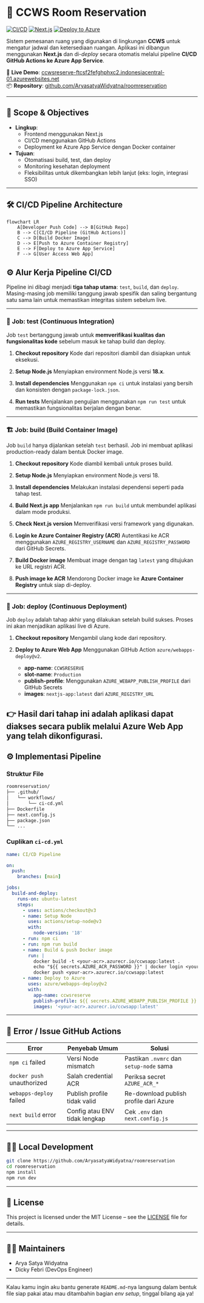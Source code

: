 # 🏨 CCWS Room Reservation

[![CI/CD](https://github.com/AryasatyaWidyatna/roomreservation/actions/workflows/ci-cd.yml/badge.svg)](https://github.com/AryasatyaWidyatna/roomreservation/actions)
[![Next.js](https://img.shields.io/badge/Next.js-13-blue)](https://nextjs.org/)
[![Deploy to Azure](https://img.shields.io/badge/Azure-App%20Service-blue)](https://azure.microsoft.com)

Sistem pemesanan ruang yang digunakan di lingkungan **CCWS** untuk mengatur jadwal dan ketersediaan ruangan. Aplikasi ini dibangun menggunakan **Next.js** dan di-*deploy* secara otomatis melalui pipeline **CI/CD GitHub Actions ke Azure App Service**.

🔗 **Live Demo**: [ccwsreserve-ftcsf2fefghphxc2.indonesiacentral-01.azurewebsites.net](https://ccwsreserve-ftcsf2fefghphxc2.indonesiacentral-01.azurewebsites.net)  
📦 **Repository**: [github.com/AryasatyaWidyatna/roomreservation](https://github.com/AryasatyaWidyatna/roomreservation)

---

## 📌 Scope & Objectives

- **Lingkup**:
  - Frontend menggunakan Next.js
  - CI/CD menggunakan GitHub Actions
  - Deployment ke Azure App Service dengan Docker container
- **Tujuan**:
  - Otomatisasi build, test, dan deploy
  - Monitoring kesehatan deployment
  - Fleksibilitas untuk dikembangkan lebih lanjut (eks: login, integrasi SSO)

---

## 🛠️ CI/CD Pipeline Architecture

```mermaid
flowchart LR
    A[Developer Push Code] --> B[GitHub Repo]
    B --> C[CI/CD Pipeline (GitHub Actions)]
    C --> D[Build Docker Image]
    D --> E[Push to Azure Container Registry]
    E --> F[Deploy to Azure App Service]
    F --> G[User Access Web App]
````


## ⚙️ Alur Kerja Pipeline CI/CD

Pipeline ini dibagi menjadi **tiga tahap utama**: `test`, `build`, dan `deploy`. Masing-masing job memiliki tanggung jawab spesifik dan saling bergantung satu sama lain untuk memastikan integritas sistem sebelum live.

---

### 🧪 **Job: test** (Continuous Integration)

Job `test` bertanggung jawab untuk **memverifikasi kualitas dan fungsionalitas kode** sebelum masuk ke tahap build dan deploy.

1. **Checkout repository**
   Kode dari repositori diambil dan disiapkan untuk eksekusi.

2. **Setup Node.js**
   Menyiapkan environment Node.js versi **18.x**.

3. **Install dependencies**
   Menggunakan `npm ci` untuk instalasi yang bersih dan konsisten dengan `package-lock.json`.

4. **Run tests**
   Menjalankan pengujian menggunakan `npm run test` untuk memastikan fungsionalitas berjalan dengan benar.

---

### 🏗️ **Job: build** (Build Container Image)

Job `build` hanya dijalankan setelah `test` berhasil. Job ini membuat aplikasi production-ready dalam bentuk Docker image.

1. **Checkout repository**
   Kode diambil kembali untuk proses build.

2. **Setup Node.js**
   Menyiapkan environment Node.js versi 18.

3. **Install dependencies**
   Melakukan instalasi dependensi seperti pada tahap test.

4. **Build Next.js app**
   Menjalankan `npm run build` untuk membundel aplikasi dalam mode produksi.

5. **Check Next.js version**
   Memverifikasi versi framework yang digunakan.

6. **Login ke Azure Container Registry (ACR)**
   Autentikasi ke ACR menggunakan `AZURE_REGISTRY_USERNAME` dan `AZURE_REGISTRY_PASSWORD` dari GitHub Secrets.

7. **Build Docker image**
   Membuat image dengan tag `latest` yang ditujukan ke URL registri ACR.

8. **Push image ke ACR**
   Mendorong Docker image ke **Azure Container Registry** untuk siap di-deploy.

---

### 🚀 **Job: deploy** (Continuous Deployment)

Job `deploy` adalah tahap akhir yang dilakukan setelah build sukses. Proses ini akan menjadikan aplikasi live di Azure.

1. **Checkout repository**
   Mengambil ulang kode dari repository.

2. **Deploy to Azure Web App**
   Menggunakan GitHub Action `azure/webapps-deploy@v2`.

   * **app-name**: `CCWSRESERVE`
   * **slot-name**: `Production`
   * **publish-profile**: Menggunakan `AZURE_WEBAPP_PUBLISH_PROFILE` dari GitHub Secrets
   * **images**: `nextjs-app:latest` dari `AZURE_REGISTRY_URL`

👉 Hasil dari tahap ini adalah **aplikasi dapat diakses secara publik** melalui Azure Web App yang telah dikonfigurasi.
---

## ⚙️ Implementasi Pipeline

### Struktur File

```bash
roomreservation/
├── .github/
│   └── workflows/
│       └── ci-cd.yml
├── Dockerfile
├── next.config.js
├── package.json
└── ...
```

### Cuplikan `ci-cd.yml`

```yaml
name: CI/CD Pipeline

on:
  push:
    branches: [main]

jobs:
  build-and-deploy:
    runs-on: ubuntu-latest
    steps:
      - uses: actions/checkout@v3
      - name: Setup Node
        uses: actions/setup-node@v3
        with:
          node-version: '18'
      - run: npm ci
      - run: npm run build
      - name: Build & push Docker image
        run: |
          docker build -t <your-acr>.azurecr.io/ccwsapp:latest .
          echo "${{ secrets.AZURE_ACR_PASSWORD }}" | docker login <your-acr>.azurecr.io -u ${{ secrets.AZURE_ACR_USERNAME }} --password-stdin
          docker push <your-acr>.azurecr.io/ccwsapp:latest
      - name: Deploy to Azure
        uses: azure/webapps-deploy@v2
        with:
          app-name: ccwsreserve
          publish-profile: ${{ secrets.AZURE_WEBAPP_PUBLISH_PROFILE }}
          images: '<your-acr>.azurecr.io/ccwsapp:latest'
```

---

## 🧪 Error / Issue GitHub Actions

| Error                      | Penyebab Umum                 | Solusi                                  |
| -------------------------- | ----------------------------- | --------------------------------------- |
| `npm ci` failed            | Versi Node mismatch           | Pastikan `.nvmrc` dan `setup-node` sama |
| `docker push` unauthorized | Salah credential ACR          | Periksa secret `AZURE_ACR_*`            |
| `webapps-deploy` failed    | Publish profile tidak valid   | Re-download publish profile dari Azure  |
| `next build` error         | Config atau ENV tidak lengkap | Cek `.env` dan `next.config.js`         |

---

## 🧑‍💻 Local Development

```bash
git clone https://github.com/AryasatyaWidyatna/roomreservation
cd roomreservation
npm install
npm run dev
```

---

## 📜 License

This project is licensed under the MIT License – see the [LICENSE](LICENSE) file for details.

---

## 🙋‍♀️ Maintainers

* Arya Satya Widyatna
* Dicky Febri (DevOps Engineer)

---

Kalau kamu ingin aku bantu generate `README.md`-nya langsung dalam bentuk file siap pakai atau mau ditambahin bagian *env setup*, tinggal bilang aja ya!
